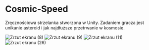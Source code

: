 # Cosmic-Speed
Zręcznościowa strzelanka stworzona w Unity. Zadaniem gracza jest unikanie asteroid i jak najdłuższe przetrwanie w kosmosie.

![Zrzut ekranu (8)](https://user-images.githubusercontent.com/50916692/212668764-61de666a-29ff-4d5a-879e-f4dad15cf4e9.png)
![Zrzut ekranu (9)](https://user-images.githubusercontent.com/50916692/212668798-e52b3451-b10b-4643-bdf0-a44b18668a7b.png)
![Zrzut ekranu (11)](https://user-images.githubusercontent.com/50916692/212668807-41bfab92-05c0-4406-bb0f-7adb12c57fbc.png)
![Zrzut ekranu (26)](https://user-images.githubusercontent.com/50916692/212668818-941d9842-b7e2-41c3-ac8c-6bf0ae57661e.png)
